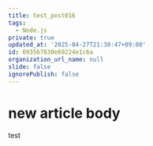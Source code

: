```yaml
---
title: test_post016
tags:
  - Node.js
private: true
updated_at: '2025-04-27T21:38:47+09:00'
id: 693567830e69224e1c6a
organization_url_name: null
slide: false
ignorePublish: false
---
```

# new article body
test

